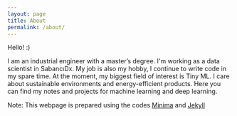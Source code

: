 ```yaml
---
layout: page
title: About
permalink: /about/
---
```


Hello! :)

I am an industrial engineer with a master’s degree. I'm working as a data scientist in SabancıDx. 
My job is also my hobby, I continue to write code in my spare time. At the moment, my biggest field of interest is 
Tiny ML. I care about sustainable environments and energy-efficient products. Here you can find my notes and projects 
for machine learning and deep learning.

Note: This webpage is prepared using the codes [Minima](https://github.com/jekyll/minima) and [Jekyll](https://github.com/jekyll/jekyll)
